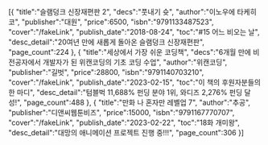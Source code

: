 [{
"title":"슬램덩크 신장재편판 2",
"decs":"풋내기 슛",
"author":"이노우에 타케히코",
"publisher":"대원",
"price":6500,
"isbn":"9791133487523",
"cover":"/fakeLink",
"publish_date":"2018-08-24",
"toc":"#15 어느 비오는 날",
"desc_detail":"20여년 만에 새롭게 돌아온 슬램덩크 신장재편판",
"page_count":224
},
{
"title":"세상에서 가장 쉬운 코딩책",
"decs":"6개월 만에 비전공자에서 개발자가 된 위캔코딩의 기초 코딩 수업",
"author":"위캔코딩",
"publisher":"길벗",
"price":28800,
"isbn":"9791140703210",
"cover":"/fakeLink",
"publish_date":"2023-02-15",
"toc":"이 책의 후원자분들의 한 마디",
"desc_detail":"텀블벅 11,688% 펀딩 분야 1위, 와디즈 2,276% 펀딩 달성!",
"page_count":488
},
{
"title":"만화 나 혼자만 레벨업 7",
"author":"추공",
"publisher":"디앤씨웹툰비즈",
"price":15000,
"isbn":"9791167770707",
"cover":"/fakeLink",
"publish_date":"2023-02-22",
"toc":"18화 개미왕",
"desc_detail":"대망의 애니메이션 프로젝트 진행 중!!!",
"page_count":306
}]